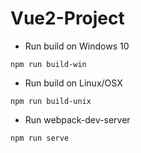 # Vue2-Project

* Run build on Windows 10

```
npm run build-win
```

* Run build on Linux/OSX

```
npm run build-unix
```

* Run webpack-dev-server

```
npm run serve
```